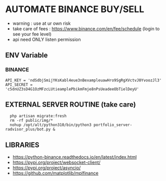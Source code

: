 # AUTOMATE BINANCE BUY/SELL

* warning : use at ur own risk
* take care of fees : https://www.binance.com/en/fee/schedule (login to see your fee level)
* api need ONLY listen permission

## ENV Variable
   ### BINANCE
    API_KEY = 'ndSdbjSmijYKsKabl4eue3nBexampleuawHro9SgRgXVctvJ0YvoozJl3'
    API_SECRET = 'c5dnUZ3sD4G1OzMFzcLUtieamplePbikmFmje8nPsUeadeeObTielDeyU'

## EXTERNAL SERVER ROUTINE (take care)

      php artisan migrate:fresh
      rm -rf public/img/*
      nohup /opt/alt/python310/bin/python3 portfolio_server-radvisor_plus/bot.py &
      

## LIBRARIES

 * https://python-binance.readthedocs.io/en/latest/index.html
 * https://pypi.org/project/websocket-client/
 * https://pypi.org/project/asyncio/
 * https://github.com/matplotlib/mplfinance